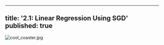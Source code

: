
---
title: '2.1: Linear Regression Using SGD'
published: true
---

![cool_coaster.jpg]({{site.baseurl}}/media/cool_coaster.jpg)

